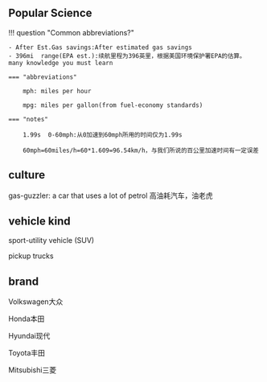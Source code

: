 ## Popular Science
!!! question "Common abbreviations?"

    - After Est.Gas savings:After estimated gas savings
    - 396mi  range(EPA est.):续航里程为396英里，根据美国环境保护署EPA的估算。
    many knowledge you must learn

    === "abbreviations"

        mph: miles per hour

        mpg: miles per gallon(from fuel-economy standards)

    === "notes"
    
        1.99s  0-60mph:从0加速到60mph所用的时间仅为1.99s

        60mph=60miles/h=60*1.609=96.54km/h，与我们所说的百公里加速时间有一定误差

## culture
gas-guzzler:  a car that uses a lot of petrol 高油耗汽车，油老虎

## vehicle kind
sport-utility vehicle (SUV)

pickup trucks

## brand
Volkswagen大众

Honda本田

Hyundai现代

Toyota丰田

Mitsubishi三菱

